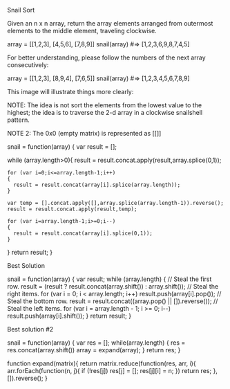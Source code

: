 Snail Sort

Given an n x n array, return the array elements arranged from outermost elements to the middle element, traveling clockwise.

array = [[1,2,3],
         [4,5,6],
         [7,8,9]]
snail(array) #=> [1,2,3,6,9,8,7,4,5]

For better understanding, please follow the numbers of the next array consecutively:

array = [[1,2,3],
         [8,9,4],
         [7,6,5]]
snail(array) #=> [1,2,3,4,5,6,7,8,9]

This image will illustrate things more clearly:

NOTE: The idea is not sort the elements from the lowest value to the highest; the idea is to traverse the 2-d array in a clockwise snailshell pattern.

NOTE 2: The 0x0 (empty matrix) is represented as [[]]


snail = function(array) {
  var result = [];

  while (array.length>0){
    result = result.concat.apply(result,array.splice(0,1));

    for (var i=0;i<=array.length-1;i++)
    {
      result = result.concat(array[i].splice(array.length));
    }

    var temp = [].concat.apply([],array.splice(array.length-1)).reverse();
    result = result.concat.apply(result,temp);

    for (var i=array.length-1;i>=0;i--)
    {
      result = result.concat(array[i].splice(0,1));
    }
  }
  return result; 
}

Best Solution

snail = function(array) {
  var result;
  while (array.length) {
    // Steal the first row.
    result = (result ? result.concat(array.shift()) : array.shift());
    // Steal the right items.
    for (var i = 0; i < array.length; i++)
      result.push(array[i].pop());
    // Steal the bottom row.
    result = result.concat((array.pop() || []).reverse());
    // Steal the left items.
    for (var i = array.length - 1; i >= 0; i--)
      result.push(array[i].shift());
  }
  return result;
}

Best solution #2

snail = function(array) {
  var res = [];
  while(array.length) {
    res = res.concat(array.shift())
    array = expand(array);
  }
  return res;
}


function expand(matrix){
    return matrix.reduce(function(res, arr, i){
        arr.forEach(function(n, j){
            if (!res[j]) res[j] = [];
            res[j][i] = n;
        })
        return res;
    }, []).reverse();
}